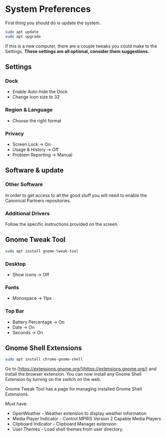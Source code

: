 # System Preferences

First thing you should do is update the system.

```bash
sudo apt update
sudo apt upgrade
```

If this is a new computer, there are a couple tweaks you could make to the
Settings. **These settings are all optional, consider them suggestions.**

## Settings

### Dock

* Enable Auto-hide the Dock
* Change icon size to 32

### Region & Language

* Choose the right format

### Privacy

* Screen Lock -> On
* Usage & History -> Off
* Problem Reporting -> Manual

## Software & update

### Other Software

In order to get access to all the good​ stuff you will need to enable the
Canonical Partners repositories.

### Additional Drivers

Follow the specific instructions provided on the screen.

## Gnome Tweak Tool

```bash
sudo apt install gnome-tweak-tool
```

### Desktop

* Show icons -> Off
  
### Fonts

* Monospace -> 11px

### Top Bar

* Battery Percentage -> On
* Date -> On
* Seconds -> On

## Gnome Shell Extensions

```bash
sudo apt install chrome-gnome-shell
```

Go to [https://extensions.gnome.org/](https://extensions.gnome.org/) and
install the browser extension. You can now install any Gnome Shell Extension
by turning on the switch on the web.

Gnome Tweak Tool has a page for managing installed Gnome Shell Extensions.

Must have:

* OpenWeather - Weather extension to display weather information
* Media Player Indicator - Control MPRIS Version 2 Capable Media Players
* Clipboard Indicator - Clipboard Manager extension
* User Themes - Load shell themes from user directory.
